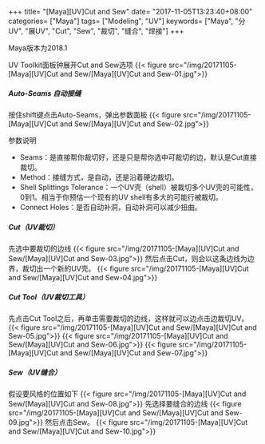 +++
title= "[Maya][UV]Cut and Sew"
date= "2017-11-05T13:23:40+08:00"
categories= ["Maya"]
tags= ["Modeling", "UV"]
keywords= ["Maya", "分UV", "展UV", "Cut", "Sew", "裁切", "缝合", "焊接"]
+++

Maya版本为2018.1

UV Toolkit面板钟展开Cut and Sew选项
{{< figure src="/img/20171105-[Maya][UV]Cut and Sew/[Maya][UV]Cut and Sew-01.jpg">}}

##### Auto-Seams 自动接缝
按住shift键点击Auto-Seams，弹出参数面板
{{< figure src="/img/20171105-[Maya][UV]Cut and Sew/[Maya][UV]Cut and Sew-02.jpg">}}

参数说明

+ Seams：是直接帮你裁切好，还是只是帮你选中可裁切的边，默认是Cut直接裁切。
+ Method：接缝方式，是自动，还是沿着硬边裁切。
+ Shell Splittings Tolerance：一个UV壳（shell）被裁切多个UV壳的可能性，0到1。相当于你预估一个现有的UV shell有多大的可能行被裁切。
+ Connect Holes：是否自动补洞，自动补洞可以减少扭曲。

##### Cut（UV裁切）
先选中要裁切的边线
{{< figure src="/img/20171105-[Maya][UV]Cut and Sew/[Maya][UV]Cut and Sew-03.jpg">}}
然后点击Cut，则会以这条边线为边界，裁切出一个新的UV壳。
{{< figure src="/img/20171105-[Maya][UV]Cut and Sew/[Maya][UV]Cut and Sew-04.jpg">}}

##### Cut Tool（UV裁切工具）
先点击Cut Tool之后，再单击需要裁切的边线，这样就可以边点击边裁切UV。
{{< figure src="/img/20171105-[Maya][UV]Cut and Sew/[Maya][UV]Cut and Sew-05.jpg">}}
{{< figure src="/img/20171105-[Maya][UV]Cut and Sew/[Maya][UV]Cut and Sew-06.jpg">}}
{{< figure src="/img/20171105-[Maya][UV]Cut and Sew/[Maya][UV]Cut and Sew-07.jpg">}}

##### Sew（UV缝合）
假设要风格的位置如下
{{< figure src="/img/20171105-[Maya][UV]Cut and Sew/[Maya][UV]Cut and Sew-08.jpg">}}
先选择要缝合的边线
{{< figure src="/img/20171105-[Maya][UV]Cut and Sew/[Maya][UV]Cut and Sew-09.jpg">}}
然后点击Sew。
{{< figure src="/img/20171105-[Maya][UV]Cut and Sew/[Maya][UV]Cut and Sew-10.jpg">}}